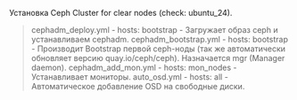 Установка Ceph Cluster for clear nodes (check: ubuntu_24).
> cephadm_deploy.yml - hosts: bootstrap - Загружает образ ceph и устанавливаем cephadm.
> cephadm_bootstrap.yml - hosts: bootstrap - Производит Bootstrap первой ceph-ноды (так же автоматически обновляет версию quay.io/ceph/ceph). Назначается mgr (Manager daemon).
> cephadm_add_mon.yml - hosts: mon_nodes - Устанавливает мониторы.
> auto_osd.yml - hosts: all - Автоматическое добавление OSD на свободные диски.
